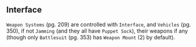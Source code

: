 ## Interface
`Weapon Systems` (pg. 209) are controlled with `Interface`, and `Vehicles` (pg. 350), if not `Jamming` (and they all have `Puppet Sock`), their weapons if any (though only `Battlesuit` (pg. 353) has `Weapon Mount` (2) by default).
